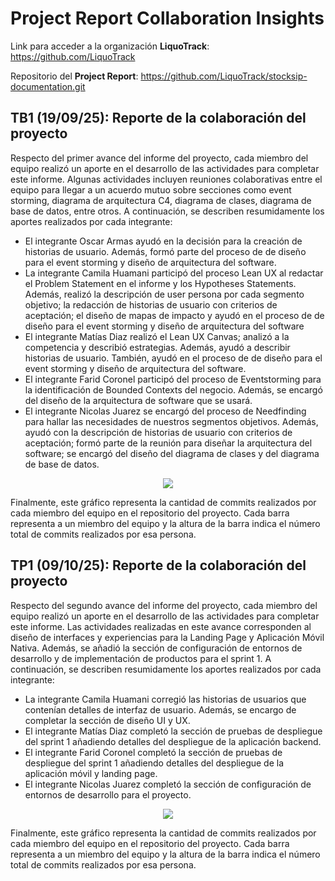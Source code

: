 ﻿# Project Report Collaboration Insights

Link para acceder a la organización **LiquoTrack**: https://github.com/LiquoTrack

Repositorio del **Project Report**: https://github.com/LiquoTrack/stocksip-documentation.git

## TB1 (19/09/25): Reporte de la colaboración del proyecto

Respecto del primer avance del informe del proyecto, cada miembro del equipo realizó un aporte en el desarrollo de las actividades para completar este informe. Algunas actividades incluyen reuniones colaborativas entre el equipo para llegar a un acuerdo mutuo sobre secciones como event storming, diagrama de arquitectura C4, diagrama de clases, diagrama de base de datos, entre otros. A continuación, se describen resumidamente los aportes realizados por cada integrante:

- El integrante Oscar Armas ayudó en la decisión para la creación de historias de usuario. Además, formó parte del proceso de de diseño para el event storming y diseño de arquitectura del software.
- La integrante Camila Huamani participó del proceso Lean UX al redactar el Problem Statement en el informe y los Hypotheses Statements. Además, realizó la descripción de user persona por cada segmento objetivo; la redacción de historias de usuario con criterios de aceptación; el diseño de mapas de impacto y ayudó en el proceso de de diseño para el event storming y diseño de arquitectura del software
- El integrante Matías Diaz realizó el Lean UX Canvas; analizó a la competencia y describió estrategias. Además, ayudó a describir historias de usuario. También, ayudó en el proceso de de diseño para el event storming y diseño de arquitectura del software.
- El integrante Farid Coronel participó del proceso de Eventstorming para la identificación de Bounded Contexts del negocio. Además, se encargó del diseño de la arquitectura de software que se usará.
- El integrante Nicolas Juarez se encargó del proceso de Needfinding para hallar las necesidades de nuestros segmentos objetivos. Además, ayudó con la descripción de historias de usuario con criterios de aceptación; formó parte de la reunión para diseñar la arquitectura del software; se encargó del diseño del diagrama de clases y del diagrama de base de datos.

<p align="center">
  <img src="https://i.imgur.com/1PCuXSa.png"/>
</p>

Finalmente, este gráfico representa la cantidad de commits realizados por cada miembro del equipo en el repositorio del proyecto. Cada barra representa a un miembro del equipo y la altura de la barra indica el número total de commits realizados por esa persona.

## TP1 (09/10/25): Reporte de la colaboración del proyecto

Respecto del segundo avance del informe del proyecto, cada miembro del equipo realizó un aporte en el desarrollo de las actividades para completar este informe. Las actividades realizadas en este avance corresponden al diseño de interfaces y experiencias para la Landing Page y Aplicación Móvil Nativa. Además, se añadió la sección de configuración de entornos de desarrollo y de implementación de productos para el sprint 1. A continuación, se describen resumidamente los aportes realizados por cada integrante:

- La integrante Camila Huamani corregió las historias de usuarios que contenían detalles de interfaz de usuario. Además, se encargo de completar la sección de diseño UI y UX.
- El integrante Matías Diaz completó la sección de pruebas de despliegue del sprint 1 añadiendo detalles del despliegue de la aplicación backend.
- El integrante Farid Coronel completó la sección de pruebas de despliegue del sprint 1 añadiendo detalles del despliegue de la aplicación móvil y landing page.
- El integrante Nicolas Juarez completó la sección de configuración de entornos de desarrollo para el proyecto.

<p align="center">
  <img src="https://i.imgur.com/vU1WrPe.png"/>
</p>

Finalmente, este gráfico representa la cantidad de commits realizados por cada miembro del equipo en el repositorio del proyecto. Cada barra representa a un miembro del equipo y la altura de la barra indica el número total de commits realizados por esa persona.
